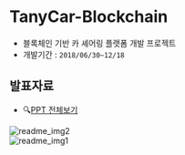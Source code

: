 # TanyCar-Blockchain

- 블록체인 기반 카 셰어링 플랫폼 개발 프로젝트     
- 개발기간 : `2018/06/30~12/18`


## 발표자료
- 🔍[PPT 전체보기][src1]
     
![readme_img2](https://github.com/kimg1623/TanyCar_Blockchain/assets/40616792/68422ca9-f61d-4ac2-a6bb-1580cf96dde0)    
![readme_img1](https://github.com/kimg1623/TanyCar_Blockchain/assets/40616792/70e1cbf7-03e4-427a-b73d-c36e5c27801a)    


  [src1]: https://drive.google.com/file/d/1_Gl401ExecsLm1FWENXnAOgejI4xEwmW/view?usp=sharing
